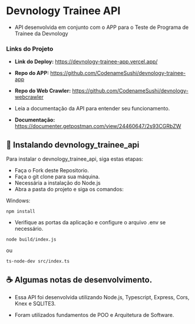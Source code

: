 # Devnology Trainee API


- API desenvolvida em conjunto com o APP para o Teste de Programa de Trainee da Devnology

### Links do Projeto

- **Link do Deploy:** https://devnology-trainee-app.vercel.app/

- **Repo do APP:** https://github.com/CodenameSushi/devnology-trainee-app

- **Repo do Web Crawler:** https://github.com/CodenameSushi/devnology-webcrawler

- Leia a documentação da API para entender seu funcionamento.

- **Documentação:** https://documenter.getpostman.com/view/24460647/2s93CGRbZW



## 🚀 Instalando devnology_trainee_api

Para instalar o devnology_trainee_api, siga estas etapas:

- Faça o Fork deste Repositorio.
- Faça o git clone para sua máquina.
- Necessária a instalação do Node.js
- Abra a pasta do projeto e siga os comandos:


Windows:
```
npm install 
```
- Verifique as portas da aplicação e configure o arquivo .env se necessário.

```
node build/index.js 
```
ou
```
ts-node-dev src/index.ts
```

## ☕ Algumas notas de desenvolvimento.

- Essa API foi desenvolvida utilizando Node.js, Typescript, Express, Cors, Knex e SQLITE3.

- Foram utilizados fundamentos de POO e Arquitetura de Software.



